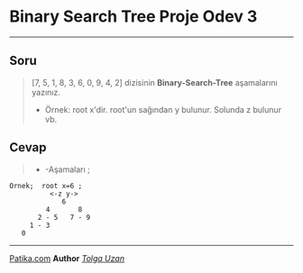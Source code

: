 # **Binary Search Tree Proje Odev 3**


---
## **Soru**

> [7, 5, 1, 8, 3, 6, 0, 9, 4, 2] dizisinin **Binary-Search-Tree** aşamalarını yazınız.
> * Örnek: root x'dir. root'un sağından y bulunur. Solunda z bulunur vb.
## **Cevap**

> * -Aşamaları ; 

```
Örnek;  root x=6 ;
          <-z y->
             6
         4       8
       2 - 5   7 - 9
     1 - 3          
   0 
```

---
[Patika.com](https://app.patika.dev) 
**Author** [*Tolga Uzan*](https://app.patika.dev/tolgauzan)